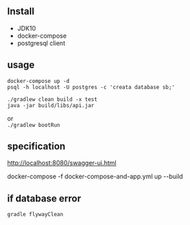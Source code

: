 ## Install

- JDK10
- docker-compose
- postgresql client

## usage
```
docker-compose up -d
psql -h localhost -U postgres -c 'creata database sb;'
```
```
./gradlew clean build -x test
java -jar build/libs/api.jar
```
or  
`./gradlew bootRun`
## specification
<http://localhost:8080/swagger-ui.html>

docker-compose -f docker-compose-and-app.yml up --build

## if database error
`gradle flywayClean`
